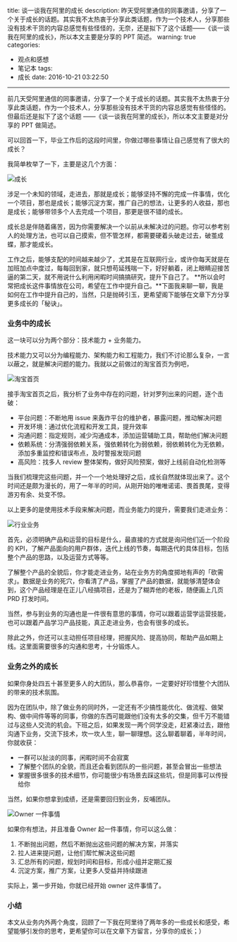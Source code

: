 title: 谈一谈我在阿里的成长
description: 昨天受阿里通信的同事邀请，分享了一个关于成长的话题。其实我不太热衷于分享此类话题，作为一个技术人，分享那些没有技术干货的内容总感觉有些怪怪的，无奈，还是拟下了这个话题——《谈一谈我在阿里的成长》，所以本文主要是分享的 PPT 简述。
warning: true
categories:
  - 观点和感想
  - 笔记本
tags:
  - 成长
date: 2016-10-21 03:22:50
---


前几天受阿里通信的同事邀请，分享了一个关于成长的话题。其实我不太热衷于分享此类话题，作为一个技术人，分享那些没有技术干货的内容总感觉有些怪怪的。但最后还是拟下了这个话题 ——《谈一谈我在阿里的成长》，所以本文主要是对分享的 PPT 做简述。

<!--more-->

可以回首一下，毕业工作后的这段时间里，你做过哪些事情让自己感觉有了很大的成长？

我简单枚举了一下，主要是这几个方面：

![成长](http://ww4.sinaimg.cn/large/65e4f1e6gw1f8zamgkq8pj20pa0e9gmd.jpg)

涉足一个未知的领域，走进去，那就是成长；能够坚持不懈的完成一件事情，优化一个项目，那也是成长；能够沉淀方案，推广自己的想法，让更多的人收益，那也是成长；能够带领多个人去完成一个项目，那更是很不错的成长。

成长总是伴随着痛苦，因为你需要解决一个以前从未解决过的问题。你可以参考别人的处理方法，也可以自己摸索，但不管怎样，都需要硬着头破走过去，破茧成蝶，那才能成长。

工作之后，能够支配的时间越来越少了，尤其是在互联网行业，或许你每天就是在加班加点中度过，每每回到家，就只想苟延残喘一下，好好躺着，闭上眼睛迎接苦逼的第二天，就不用说什么利用闲暇时间搞搞研究，提升下自己了。 **所以会时常把成长这件事情放在公司，希望在工作中提升自己。**下面我来聊一聊，我是如何在工作中提升自己的，当然，只是抛砖引玉，更希望阁下能够在文章下方分享更多成长的「秘诀」。

### 业务中的成长

这一块可以分为两个部分：技术能力 + 业务能力。

技术能力又可以分为编程能力、架构能力和工程能力，我们不讨论那么复杂，一言以蔽之，就是解决问题的能力。我就以之前做过的淘宝首页为例吧，

![淘宝首页](http://ww2.sinaimg.cn/large/65e4f1e6gw1f8zb1946y3j20p80e5mzf.jpg)

接手淘宝首页之后，我分析了业务中存在的问题，针对罗列出来的问题，逐个击破：

- 平台问题：不断地用 issue 来轰炸平台的维护者，暴露问题，推动解决问题
- 开发环境：通过优化流程和开发工具，提升效率
- 沟通问题：指定规则，减少沟通成本，添加运营辅助工具，帮助他们解决问题
- 依赖系统：分清强弱依赖关系，强依赖转化为弱依赖，弱依赖转化为无依赖，添加多重监控和错误布点，及时警报发现问题
- 高风险：找多人 review 整体架构，做好风险预案，做好上线前自动化检测等

当我们梳理完这些问题，并一个一个地处理好之后，成长自然就体现出来了。这个时间还是颇为漫长的，用了一年半的时间，从刚开始的唯唯诺诺、畏首畏尾，变得游刃有余、处变不惊。

以上更多的是使用技术手段来解决问题，而业务能力的提升，需要我们走进业务：

![行业业务](http://ww4.sinaimg.cn/large/65e4f1e6gw1f8zb97yvttj20pa0e6dgg.jpg)

首先，必须明确产品和运营的目标是什么，最直接的方式就是询问他们近一个阶段的 KPI，了解产品面向的用户群体，迭代上线的节奏，每期迭代的具体目标，包括整个产品的思路，以及运营方式等等。

了解整个产品的全貌后，你才能走进业务，站在业务方的角度掷地有声的「砍需求」。数据是业务的死穴，你看清了产品，掌握了产品的数据，就能够清楚体会到，这个产品经理是在正儿八经搞项目，还是为了糊弄他的老板，随便画上几页 PRD 打发时间。

当然，参与到业务的沟通也是一件很有意思的事情，你可以跟着运营学运营技能，也可以跟着产品学习产品技能，真正走进业务，也会有很多的成长。

除此之外，你还可以主动担任项目经理，把握风险、提高协同，帮助产品如期上线。这里面需要很多的沟通和思考，十分锻炼人。

### 业务之外的成长

如果你身处四五十甚至更多人的大团队，那么恭喜你，一定要好好珍惜整个大团队的带来的技术氛围。

因为在团队中，除了做业务的同时外，一定还有不少搞性能优化、做流程、做架构、做中间件等等的同事，你做的东西可能跟他们没有太多的交集，但千万不能错过与这些人交流的机会。下班之后，如果发现一两个同学没走，赶紧凑过去，跟他沟通下业务，交流下技术，坎一坎人生，聊一聊理想。这么聊着聊着，半年时间，你就收获：

- 一群可以扯淡的同事，闲暇时间不会寂寞
- 了解整个团队的全貌，而且还会看到团队的一些问题，甚至会冒出一些想法
- 掌握很多很多的技术细节，你可能很少有场景去踩这些坑，但是同事可以传授给你

当然，如果你想拿到成绩，还是需要回归到业务，反哺团队。

![Owner 一件事情](http://ww1.sinaimg.cn/large/65e4f1e6gw1f8zbqzzdqaj20p50e63za.jpg)

如果你有想法，并且准备 Owner 起一件事情，你可以这么做：

1. 不断抛出问题，然后不断抛出这些问题的解决方案，并落实
2. 拉人进来提问题，让他们帮忙解决这些问题
3. 汇总所有的问题，规划时间和目标，形成小组并定期汇报
4. 沉淀方案，推广方案，让更多人受益并持续跟进

实际上，第一步开始，你就已经开始 owner 这件事情了。

### 小结

本文从业务内外两个角度，回顾了一下我在阿里待了两年多的一些成长和感受，希望能够引发你的思考，更希望你可以在文章下方留言，分享你的成长；）
